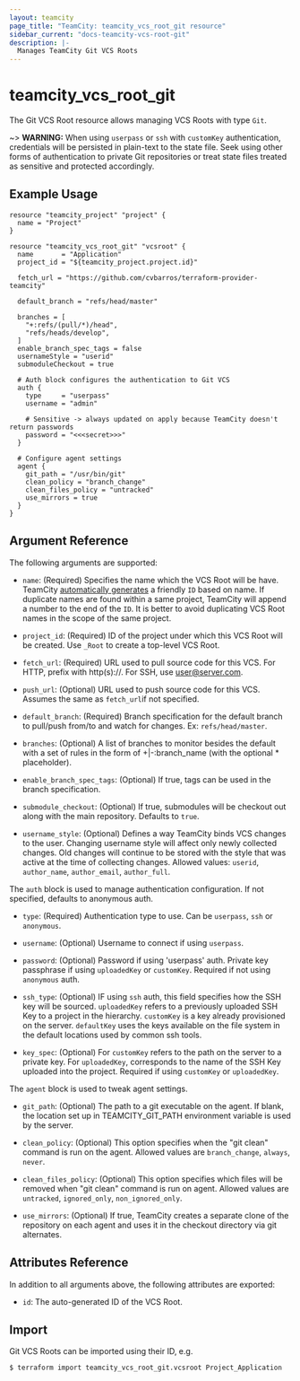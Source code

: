 ```yaml
---
layout: teamcity
page_title: "TeamCity: teamcity_vcs_root_git resource"
sidebar_current: "docs-teamcity-vcs-root-git"
description: |-
  Manages TeamCity Git VCS Roots
---
```


# teamcity\_vcs\_root\_git

The Git VCS Root resource allows managing VCS Roots with type `Git`.

~> **WARNING:** When using `userpass` or `ssh` with `customKey` authentication, credentials will be persisted in plain-text to the state file. Seek using other forms of authentication to private Git repositories or treat state files treated as sensitive and protected accordingly.

## Example Usage

```hcl
resource "teamcity_project" "project" {
  name = "Project"
}

resource "teamcity_vcs_root_git" "vcsroot" {
  name       = "Application"
  project_id = "${teamcity_project.project.id}"

  fetch_url = "https://github.com/cvbarros/terraform-provider-teamcity"

  default_branch = "refs/head/master"

  branches = [
    "+:refs/(pull/*)/head",
    "refs/heads/develop",
  ]
  enable_branch_spec_tags = false
  usernameStyle = "userid"
  submoduleCheckout = true

  # Auth block configures the authentication to Git VCS
  auth {
    type     = "userpass"
    username = "admin"

    # Sensitive -> always updated on apply because TeamCity doesn't return passwords
    password = "<<<secret>>>"
  }

  # Configure agent settings
  agent {
    git_path = "/usr/bin/git"
    clean_policy = "branch_change"
    clean_files_policy = "untracked"
    use_mirrors = true
  }
}
```

## Argument Reference

The following arguments are supported:

* `name`: (Required) Specifies the name which the VCS Root will be have. TeamCity [automatically generates](https://confluence.jetbrains.com/display/TCD18/Identifier) a friendly `ID`  based on name. If duplicate names are found within a same project, TeamCity will append a number to the end of the `ID`. It is better to avoid duplicating VCS Root names in the scope of the same project.

* `project_id`: (Required) ID of the project under which this VCS Root will be created. Use `_Root` to create a top-level VCS Root.

* `fetch_url`: (Required) URL used to pull source code for this VCS. For HTTP, prefix with http(s)://. For SSH, use user@server.com.

* `push_url`: (Optional) URL used to push source code for this VCS. Assumes the same as `fetch_url`if not specified.

* `default_branch`: (Required) Branch specification for the default branch to pull/push from/to and watch for changes. Ex: `refs/head/master`.

* `branches`: (Optional) A list of branches to monitor besides the default with a set of rules in the form of +|-:branch_name (with the optional * placeholder).
  
* `enable_branch_spec_tags`: (Optional) If true, tags can be used in the branch specification.

* `submodule_checkout`: (Optional) If true, submodules will be checkout out along with the main repository. Defaults to `true`.

* `username_style`: (Optional) Defines a way TeamCity binds VCS changes to the user. Changing username style will affect only newly collected changes. Old changes will continue to be stored with the style that was active at the time of collecting changes. Allowed values: `userid`, `author_name`, `author_email`, `author_full`.

The `auth` block is used to manage authentication configuration. If not specified, defaults to anonymous auth.

* `type`: (Required) Authentication type to use. Can be `userpass`, `ssh` or `anonymous`.

* `username`: (Optional) Username to connect if using `userpass`.

* `password`: (Optional) Password if using 'userpass' auth. Private key passphrase if using `uploadedKey` or `customKey`. Required if not using `anonymous` auth.

* `ssh_type`: (Optional) IF using `ssh` auth, this field specifies how the SSH key will be sourced. `uploadedKey` refers to a previously uploaded SSH Key to a project in the hierarchy. `customKey` is a key already provisioned on the server. `defaultKey` uses the keys available on the file system in the default locations used by common ssh tools.

* `key_spec`: (Optional) For `customKey` refers to the path on the server to a private key. For `uploadedKey`, corresponds to the name of the SSH Key uploaded into the project. Required if using `customKey` or `uploadedKey`.

The `agent` block is used to tweak agent settings.

* `git_path`: (Optional) The path to a git executable on the agent. If blank, the location set up in TEAMCITY_GIT_PATH environment variable is used by the server.

* `clean_policy`: (Optional) This option specifies when the "git clean" command is run on the agent. Allowed values are `branch_change`, `always`, `never`.

* `clean_files_policy`: (Optional) This option specifies which files will be removed when "git clean" command is run on agent. Allowed values are `untracked`, `ignored_only`, `non_ignored_only`.

* `use_mirrors`: (Optional) If true, TeamCity creates a separate clone of the repository on each agent and uses it in the checkout directory via git alternates.

## Attributes Reference
In addition to all arguments above, the following attributes are exported:

* `id`: The auto-generated ID of the VCS Root.

## Import
Git VCS Roots can be imported using their ID, e.g.

```
$ terraform import teamcity_vcs_root_git.vcsroot Project_Application
```

